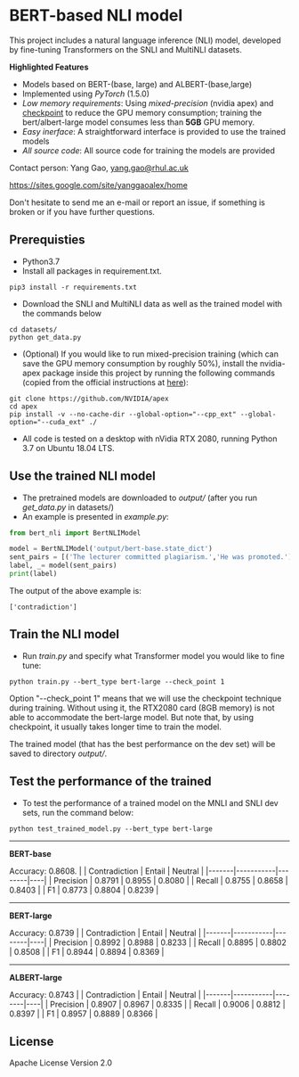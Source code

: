# BERT-based NLI model

This project includes a natural language inference (NLI) model, developed
by fine-tuning Transformers on the SNLI and MultiNLI datasets. 

**Highlighted Features**

* Models based on BERT-(base, large) and ALBERT-(base,large)
* Implemented using *PyTorch* (1.5.0)
* *Low memory requirements*: Using *mixed-precision* (nvidia apex) and [checkpoint](https://pytorch.org/docs/stable/checkpoint.html) to reduce the GPU memory consumption; training the bert/albert-large model consumes less than **5GB** GPU memory.
* *Easy inerface*: A straightforward interface is provided to use the trained models
* *All source code*: All source code for training the models are provided

Contact person: Yang Gao, yang.gao@rhul.ac.uk

https://sites.google.com/site/yanggaoalex/home

Don't hesitate to send me an e-mail or report an issue, if something is broken or if you have further questions.


## Prerequisties
* Python3.7 
* Install all packages in requirement.txt.
```shell script
pip3 install -r requirements.txt
```
* Download the SNLI and MultiNLI data as well as the trained model with the commands below
```shell script
cd datasets/
python get_data.py
```
* (Optional) If you would like to run mixed-precision training 
(which can save the GPU memory consumption by roughly 50%), 
install the nvidia-apex package inside this project
by running the following commands (copied from the official 
instructions at [here](https://github.com/NVIDIA/apex)):
```shell script
git clone https://github.com/NVIDIA/apex
cd apex
pip install -v --no-cache-dir --global-option="--cpp_ext" --global-option="--cuda_ext" ./
```
* All code is tested on a desktop with nVidia RTX 2080,
running Python 3.7 on Ubuntu 18.04 LTS.

## Use the trained NLI model 
* The pretrained models are downloaded to *output/* (after you run *get_data.py* in datasets/)
* An example is presented in *example.py*:
```python
from bert_nli import BertNLIModel

model = BertNLIModel('output/bert-base.state_dict')
sent_pairs = [('The lecturer committed plagiarism.','He was promoted.')]
label, _= model(sent_pairs)
print(label)
```        
The output of the above example is:
```text
['contradiction']
```

## Train the NLI model
* Run *train.py* and specify what Transformer model you would like to fine tune:
```shell script
python train.py --bert_type bert-large --check_point 1
```
Option "--check_point 1" means that we will use the checkpoint technique
during training. Without using it, the RTX2080 card (8GB memory) is not 
able to accommodate the bert-large model. But note that, by using
checkpoint, it usually takes longer time to train the model.

The trained model (that has the best performance on the dev set)
will be saved to directory *output/*.

## Test the performance of the trained
* To test the performance of a trained model on the MNLI and SNLI
dev sets, run the command below:
```shell script
python test_trained_model.py --bert_type bert-large
```

----
**BERT-base**

Accuracy: 0.8608.
|  | Contradiction | Entail | Neutral |
|-------|-----------|--------|----|
| Precision | 0.8791 | 0.8955 | 0.8080 |
| Recall | 0.8755 | 0.8658 | 0.8403 |
| F1 | 0.8773 | 0.8804 | 0.8239 |

----
**BERT-large**

Accuracy: 0.8739
|  | Contradiction | Entail | Neutral |
|-------|-----------|--------|----|
| Precision | 0.8992 | 0.8988 | 0.8233 |
| Recall | 0.8895 | 0.8802 | 0.8508 |
| F1 | 0.8944 | 0.8894 | 0.8369 |

----
**ALBERT-large**

Accuracy: 0.8743
|  | Contradiction | Entail | Neutral |
|-------|-----------|--------|----|
| Precision | 0.8907 | 0.8967 | 0.8335 |
| Recall | 0.9006 | 0.8812 | 0.8397 |
| F1 | 0.8957 | 0.8889 | 0.8366 |



## License
Apache License Version 2.0




